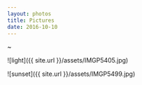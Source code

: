 ```yaml
---
layout: photos
title: Pictures
date: 2016-10-10
---
```

~

![light]({{ site.url }}/assets/IMGP5405.jpg) 

![sunset]({{ site.url }}/assets/IMGP5499.jpg)

